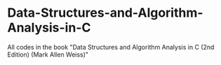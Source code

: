 # Data-Structures-and-Algorithm-Analysis-in-C
All codes in the book "Data Structures and Algorithm Analysis in C (2nd Edition) (Mark Allen Weiss)"
